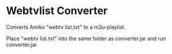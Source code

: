 # Webtvlist Converter
Converts Amiko "webtv list.txt" to a m3u-playlist.

Place "webtv list.txt" into the same folder as converter.jar and run converter.jar
